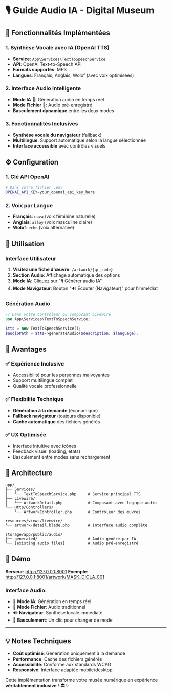 # 🎙️ Guide Audio IA - Digital Museum

## 🚀 Fonctionnalités Implémentées

### 1. **Synthèse Vocale avec IA (OpenAI TTS)**
- **Service**: `App\Services\TextToSpeechService`
- **API**: OpenAI Text-to-Speech API
- **Formats supportés**: MP3
- **Langues**: Français, Anglais, Wolof (avec voix optimisées)

### 2. **Interface Audio Intelligente**
- **Mode IA** 🤖: Génération audio en temps réel
- **Mode Fichier** 📄: Audio pré-enregistré
- **Basculement dynamique** entre les deux modes

### 3. **Fonctionnalités Inclusives**
- **Synthèse vocale du navigateur** (fallback)
- **Multilingue**: Support automatique selon la langue sélectionnée
- **Interface accessible** avec contrôles visuels

## ⚙️ Configuration

### 1. Clé API OpenAI
```bash
# Dans votre fichier .env
OPENAI_API_KEY=your_openai_api_key_here
```

### 2. Voix par Langue
- **Français**: `nova` (voix féminine naturelle)
- **Anglais**: `alloy` (voix masculine claire)
- **Wolof**: `echo` (voix alternative)

## 🎯 Utilisation

### Interface Utilisateur
1. **Visitez une fiche d'œuvre**: `/artwork/{qr_code}`
2. **Section Audio**: Affichage automatique des options
3. **Mode IA**: Cliquez sur "🎙️ Générer audio IA"
4. **Mode Navigateur**: Bouton "🔊 Écouter (Navigateur)" pour l'immédiat

### Génération Audio
```php
// Dans votre contrôleur ou composant Livewire
use App\Services\TextToSpeechService;

$tts = new TextToSpeechService();
$audioPath = $tts->generateAudio($description, $language);
```

## 🌟 Avantages

### ✅ **Expérience Inclusive**
- Accessibilité pour les personnes malvoyantes
- Support multilingue complet
- Qualité vocale professionnelle

### ✅ **Flexibilité Technique**
- **Génération à la demande** (économique)
- **Fallback navigateur** (toujours disponible)
- **Cache automatique** des fichiers générés

### ✅ **UX Optimisée**
- Interface intuitive avec icônes
- Feedback visuel (loading, états)
- Basculement entre modes sans rechargement

## 🔧 Architecture

```
app/
├── Services/
│   └── TextToSpeechService.php     # Service principal TTS
├── Livewire/
│   └── ArtworkDetail.php           # Composant avec logique audio
└── Http/Controllers/
    └── ArtworkController.php       # Contrôleur des œuvres

resources/views/livewire/
└── artwork-detail.blade.php        # Interface audio complète

storage/app/public/audio/
├── generated/                      # Audio généré par IA
└── [existing audio files]          # Audio pré-enregistré
```

## 🎨 Démo

**Serveur**: http://127.0.0.1:8001
**Exemple**: http://127.0.0.1:8001/artwork/MASK_DIOLA_001

### Interface Audio:
- 🤖 **Mode IA**: Génération en temps réel
- 📄 **Mode Fichier**: Audio traditionnel
- 🔊 **Navigateur**: Synthèse locale immédiate
- 🔄 **Basculement**: Un clic pour changer de mode

---

## 💡 Notes Techniques

- **Coût optimisé**: Génération uniquement à la demande
- **Performance**: Cache des fichiers générés
- **Accessibilité**: Conforme aux standards WCAG
- **Responsive**: Interface adaptée mobile/desktop

Cette implémentation transforme votre musée numérique en expérience **véritablement inclusive** ! 🏛️✨